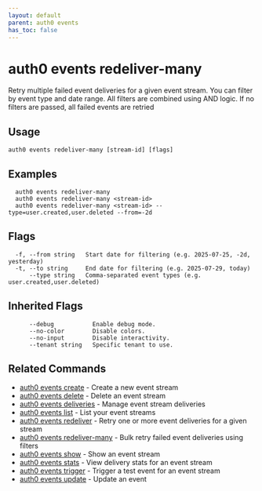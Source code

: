 ```yaml
---
layout: default
parent: auth0 events
has_toc: false
---
```

# auth0 events redeliver-many

Retry multiple failed event deliveries for a given event stream. 
You can filter by event type and date range. 
All filters are combined using AND logic. 
If no filters are passed, all failed events are retried

## Usage
```
auth0 events redeliver-many [stream-id] [flags]
```

## Examples

```
  auth0 events redeliver-many
  auth0 events redeliver-many <stream-id>
  auth0 events redeliver-many <stream-id> --type=user.created,user.deleted --from=-2d
```


## Flags

```
  -f, --from string   Start date for filtering (e.g. 2025-07-25, -2d, yesterday)
  -t, --to string     End date for filtering (e.g. 2025-07-29, today)
      --type string   Comma-separated event types (e.g. user.created,user.deleted)
```


## Inherited Flags

```
      --debug           Enable debug mode.
      --no-color        Disable colors.
      --no-input        Disable interactivity.
      --tenant string   Specific tenant to use.
```


## Related Commands

- [auth0 events create](auth0_events_create.md) - Create a new event stream
- [auth0 events delete](auth0_events_delete.md) - Delete an event stream
- [auth0 events deliveries](auth0_events_deliveries.md) - Manage event stream deliveries
- [auth0 events list](auth0_events_list.md) - List your event streams
- [auth0 events redeliver](auth0_events_redeliver.md) - Retry one or more event deliveries for a given stream
- [auth0 events redeliver-many](auth0_events_redeliver-many.md) - Bulk retry failed event deliveries using filters
- [auth0 events show](auth0_events_show.md) - Show an event stream
- [auth0 events stats](auth0_events_stats.md) - View delivery stats for an event stream
- [auth0 events trigger](auth0_events_trigger.md) - Trigger a test event for an event stream
- [auth0 events update](auth0_events_update.md) - Update an event


